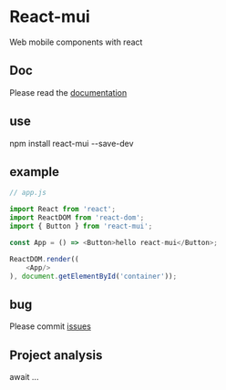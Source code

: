 # React-mui

Web mobile components with react

## Doc

Please read the [documentation](https://shengkevin.github.io/react-mui/)

## use

npm install react-mui --save-dev

## example

```javascript
// app.js

import React from 'react';
import ReactDOM from 'react-dom';
import { Button } from 'react-mui';

const App = () => <Button>hello react-mui</Button>;

ReactDOM.render((
    <App/>
), document.getElementById('container'));

```

## bug

Please commit [issues](https://github.com/shengKevin/react-mui/issues)

## Project analysis

await ...


